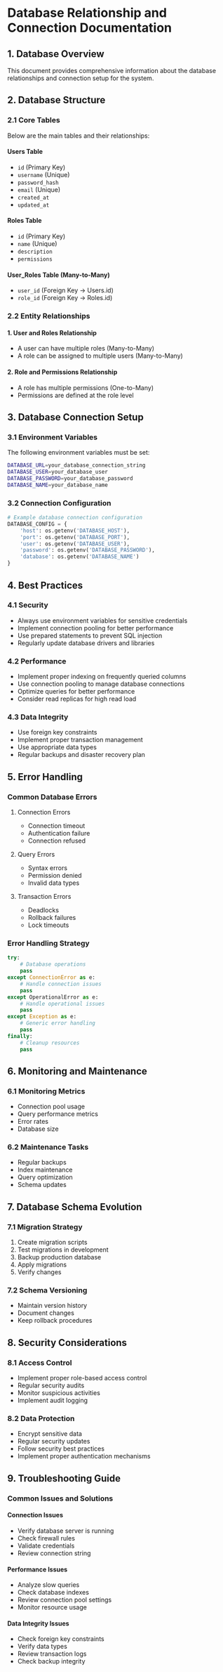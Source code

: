 # Database Relationship and Connection Documentation

## 1. Database Overview
This document provides comprehensive information about the database relationships and connection setup for the system.

## 2. Database Structure

### 2.1 Core Tables
Below are the main tables and their relationships:

#### Users Table
- `id` (Primary Key)
- `username` (Unique)
- `password_hash`
- `email` (Unique)
- `created_at`
- `updated_at`

#### Roles Table
- `id` (Primary Key)
- `name` (Unique)
- `description`
- `permissions`

#### User_Roles Table (Many-to-Many)
- `user_id` (Foreign Key -> Users.id)
- `role_id` (Foreign Key -> Roles.id)

### 2.2 Entity Relationships

#### 1. User and Roles Relationship
- A user can have multiple roles (Many-to-Many)
- A role can be assigned to multiple users (Many-to-Many)

#### 2. Role and Permissions Relationship
- A role has multiple permissions (One-to-Many)
- Permissions are defined at the role level

## 3. Database Connection Setup

### 3.1 Environment Variables
The following environment variables must be set:
```bash
DATABASE_URL=your_database_connection_string
DATABASE_USER=your_database_user
DATABASE_PASSWORD=your_database_password
DATABASE_NAME=your_database_name
```

### 3.2 Connection Configuration
```python
# Example database connection configuration
DATABASE_CONFIG = {
    'host': os.getenv('DATABASE_HOST'),
    'port': os.getenv('DATABASE_PORT'),
    'user': os.getenv('DATABASE_USER'),
    'password': os.getenv('DATABASE_PASSWORD'),
    'database': os.getenv('DATABASE_NAME')
}
```

## 4. Best Practices

### 4.1 Security
- Always use environment variables for sensitive credentials
- Implement connection pooling for better performance
- Use prepared statements to prevent SQL injection
- Regularly update database drivers and libraries

### 4.2 Performance
- Implement proper indexing on frequently queried columns
- Use connection pooling to manage database connections
- Optimize queries for better performance
- Consider read replicas for high read load

### 4.3 Data Integrity
- Use foreign key constraints
- Implement proper transaction management
- Use appropriate data types
- Regular backups and disaster recovery plan

## 5. Error Handling

### Common Database Errors
1. Connection Errors
   - Connection timeout
   - Authentication failure
   - Connection refused

2. Query Errors
   - Syntax errors
   - Permission denied
   - Invalid data types

3. Transaction Errors
   - Deadlocks
   - Rollback failures
   - Lock timeouts

### Error Handling Strategy
```python
try:
    # Database operations
    pass
except ConnectionError as e:
    # Handle connection issues
    pass
except OperationalError as e:
    # Handle operational issues
    pass
except Exception as e:
    # Generic error handling
    pass
finally:
    # Cleanup resources
    pass
```

## 6. Monitoring and Maintenance

### 6.1 Monitoring Metrics
- Connection pool usage
- Query performance metrics
- Error rates
- Database size

### 6.2 Maintenance Tasks
- Regular backups
- Index maintenance
- Query optimization
- Schema updates

## 7. Database Schema Evolution

### 7.1 Migration Strategy
1. Create migration scripts
2. Test migrations in development
3. Backup production database
4. Apply migrations
5. Verify changes

### 7.2 Schema Versioning
- Maintain version history
- Document changes
- Keep rollback procedures

## 8. Security Considerations

### 8.1 Access Control
- Implement proper role-based access control
- Regular security audits
- Monitor suspicious activities
- Implement audit logging

### 8.2 Data Protection
- Encrypt sensitive data
- Regular security updates
- Follow security best practices
- Implement proper authentication mechanisms

## 9. Troubleshooting Guide

### Common Issues and Solutions

#### Connection Issues
- Verify database server is running
- Check firewall rules
- Validate credentials
- Review connection string

#### Performance Issues
- Analyze slow queries
- Check database indexes
- Review connection pool settings
- Monitor resource usage

#### Data Integrity Issues
- Check foreign key constraints
- Verify data types
- Review transaction logs
- Check backup integrity
